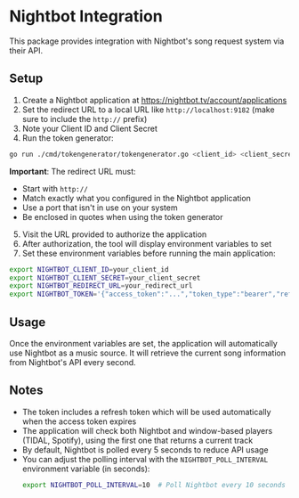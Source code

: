 # Nightbot Integration

This package provides integration with Nightbot's song request system via their API.

## Setup

1. Create a Nightbot application at https://nightbot.tv/account/applications
2. Set the redirect URL to a local URL like `http://localhost:9182` (make sure to include the `http://` prefix)
3. Note your Client ID and Client Secret
4. Run the token generator:

```bash
go run ./cmd/tokengenerator/tokengenerator.go <client_id> <client_secret> "http://localhost:9182"
```

**Important**: The redirect URL must:
- Start with `http://`
- Match exactly what you configured in the Nightbot application
- Use a port that isn't in use on your system
- Be enclosed in quotes when using the token generator

5. Visit the URL provided to authorize the application
6. After authorization, the tool will display environment variables to set
7. Set these environment variables before running the main application:

```bash
export NIGHTBOT_CLIENT_ID=your_client_id
export NIGHTBOT_CLIENT_SECRET=your_client_secret
export NIGHTBOT_REDIRECT_URL=your_redirect_url
export NIGHTBOT_TOKEN='{"access_token":"...","token_type":"bearer","refresh_token":"...","expiry":"..."}'
```

## Usage

Once the environment variables are set, the application will automatically use Nightbot as a music source. It will retrieve the current song information from Nightbot's API every second.

## Notes

- The token includes a refresh token which will be used automatically when the access token expires
- The application will check both Nightbot and window-based players (TIDAL, Spotify), using the first one that returns a current track
- By default, Nightbot is polled every 5 seconds to reduce API usage
- You can adjust the polling interval with the `NIGHTBOT_POLL_INTERVAL` environment variable (in seconds):
  ```bash
  export NIGHTBOT_POLL_INTERVAL=10  # Poll Nightbot every 10 seconds
  ```
